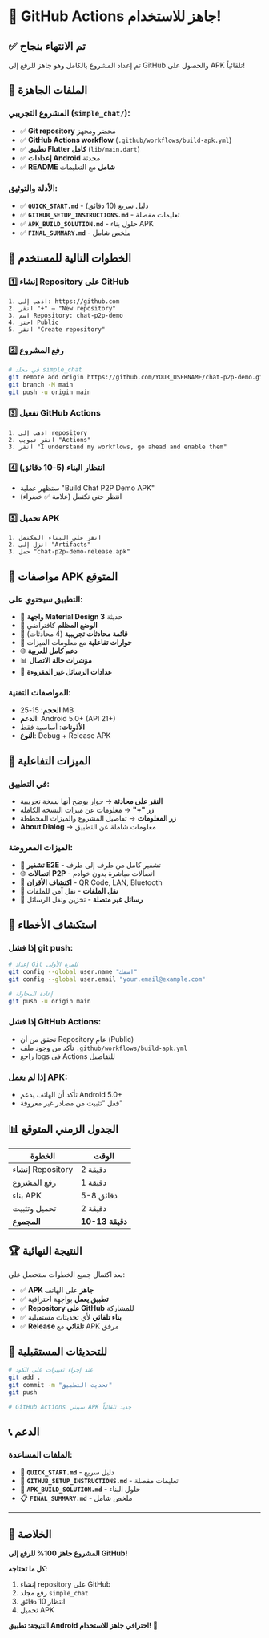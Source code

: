 # 🎉 GitHub Actions جاهز للاستخدام!

## ✅ تم الانتهاء بنجاح

تم إعداد المشروع بالكامل وهو جاهز للرفع إلى GitHub والحصول على APK تلقائياً!

## 📁 الملفات الجاهزة

### المشروع التجريبي (`simple_chat/`):
- ✅ **Git repository** محضر ومجهز
- ✅ **GitHub Actions workflow** (`.github/workflows/build-apk.yml`)
- ✅ **تطبيق Flutter كامل** (`lib/main.dart`)
- ✅ **إعدادات Android** محدثة
- ✅ **README شامل** مع التعليمات

### الأدلة والتوثيق:
- ✅ **`QUICK_START.md`** - دليل سريع (10 دقائق)
- ✅ **`GITHUB_SETUP_INSTRUCTIONS.md`** - تعليمات مفصلة
- ✅ **`APK_BUILD_SOLUTION.md`** - حلول بناء APK
- ✅ **`FINAL_SUMMARY.md`** - ملخص شامل

## 🚀 الخطوات التالية للمستخدم

### 1️⃣ إنشاء Repository على GitHub
```
1. اذهب إلى: https://github.com
2. انقر "+" → "New repository"
3. اسم Repository: chat-p2p-demo
4. اختر Public
5. انقر "Create repository"
```

### 2️⃣ رفع المشروع
```bash
# في مجلد simple_chat
git remote add origin https://github.com/YOUR_USERNAME/chat-p2p-demo.git
git branch -M main
git push -u origin main
```

### 3️⃣ تفعيل GitHub Actions
```
1. اذهب إلى repository
2. انقر تبويب "Actions"
3. انقر "I understand my workflows, go ahead and enable them"
```

### 4️⃣ انتظار البناء (5-10 دقائق)
- ستظهر عملية "Build Chat P2P Demo APK"
- انتظر حتى تكتمل (علامة ✅ خضراء)

### 5️⃣ تحميل APK
```
1. انقر على البناء المكتمل
2. انزل إلى "Artifacts"
3. حمل "chat-p2p-demo-release.apk"
```

## 📱 مواصفات APK المتوقع

### التطبيق سيحتوي على:
- 🎨 **واجهة Material Design 3** حديثة
- 🌙 **الوضع المظلم** كافتراضي
- 📱 **قائمة محادثات تجريبية** (4 محادثات)
- 💬 **حوارات تفاعلية** مع معلومات الميزات
- 🌐 **دعم كامل للعربية**
- 📊 **مؤشرات حالة الاتصال**
- 🔢 **عدادات الرسائل غير المقروءة**

### المواصفات التقنية:
- **الحجم**: 15-25 MB
- **الدعم**: Android 5.0+ (API 21+)
- **الأذونات**: أساسية فقط
- **النوع**: Debug + Release APK

## 🎯 الميزات التفاعلية

### في التطبيق:
- **النقر على محادثة** → حوار يوضح أنها نسخة تجريبية
- **زر "+"** → معلومات عن ميزات النسخة الكاملة
- **زر المعلومات** → تفاصيل المشروع والميزات المخططة
- **About Dialog** → معلومات شاملة عن التطبيق

### الميزات المعروضة:
- 🔐 **تشفير E2E** - تشفير كامل من طرف إلى طرف
- 🌐 **اتصالات P2P** - اتصالات مباشرة بدون خوادم
- 📱 **اكتشاف الأقران** - QR Code, LAN, Bluetooth
- 📁 **نقل الملفات** - نقل آمن للملفات
- 🔄 **رسائل غير متصلة** - تخزين ونقل الرسائل

## 🔧 استكشاف الأخطاء

### إذا فشل git push:
```bash
# إعداد Git للمرة الأولى
git config --global user.name "اسمك"
git config --global user.email "your.email@example.com"

# إعادة المحاولة
git push -u origin main
```

### إذا فشل GitHub Actions:
- تحقق من أن Repository عام (Public)
- تأكد من وجود ملف `.github/workflows/build-apk.yml`
- راجع logs في Actions للتفاصيل

### إذا لم يعمل APK:
- تأكد أن الهاتف يدعم Android 5.0+
- فعل "تثبيت من مصادر غير معروفة"

## 📊 الجدول الزمني المتوقع

| الخطوة | الوقت |
|---------|--------|
| إنشاء Repository | 2 دقيقة |
| رفع المشروع | 1 دقيقة |
| بناء APK | 5-8 دقائق |
| تحميل وتثبيت | 2 دقيقة |
| **المجموع** | **10-13 دقيقة** |

## 🏆 النتيجة النهائية

بعد اكتمال جميع الخطوات ستحصل على:
- ✅ **APK جاهز** على الهاتف
- ✅ **تطبيق يعمل** بواجهة احترافية
- ✅ **Repository على GitHub** للمشاركة
- ✅ **بناء تلقائي** لأي تحديثات مستقبلية
- ✅ **Release تلقائي** مع APK مرفق

## 🔄 للتحديثات المستقبلية

```bash
# عند إجراء تغييرات على الكود
git add .
git commit -m "تحديث التطبيق"
git push

# GitHub Actions سيبني APK جديد تلقائياً
```

## 📞 الدعم

### الملفات المساعدة:
- 📖 **`QUICK_START.md`** - دليل سريع
- 🔧 **`GITHUB_SETUP_INSTRUCTIONS.md`** - تعليمات مفصلة
- 🔨 **`APK_BUILD_SOLUTION.md`** - حلول البناء
- 📋 **`FINAL_SUMMARY.md`** - ملخص شامل

---

## 🎉 الخلاصة

**المشروع جاهز 100% للرفع إلى GitHub!**

**كل ما تحتاجه:**
1. إنشاء repository على GitHub
2. رفع مجلد `simple_chat`
3. انتظار 10 دقائق
4. تحميل APK

**النتيجة: تطبيق Android احترافي جاهز للاستخدام! 🚀**
